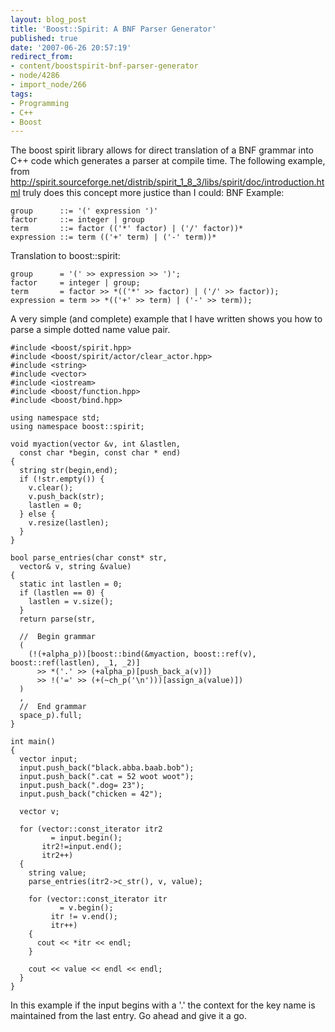 ```yaml
---
layout: blog_post
title: 'Boost::Spirit: A BNF Parser Generator'
published: true
date: '2007-06-26 20:57:19'
redirect_from:
- content/boostspirit-bnf-parser-generator
- node/4286
- import_node/266
tags:
- Programming
- C++
- Boost
---
```


The boost spirit library allows for direct translation of a BNF grammar into C++ code which generates a parser at compile time. The following example, from <http://spirit.sourceforge.net/distrib/spirit_1_8_3/libs/spirit/doc/introduction.html> truly does this concept more justice than I could: BNF Example:

    group      ::= '(' expression ')'
    factor     ::= integer | group
    term       ::= factor (('*' factor) | ('/' factor))*
    expression ::= term (('+' term) | ('-' term))*

Translation to boost::spirit:

    group      = '(' >> expression >> ')';
    factor     = integer | group;
    term       = factor >> *(('*' >> factor) | ('/' >> factor));
    expression = term >> *(('+' >> term) | ('-' >> term));

A very simple (and complete) example that I have written shows you how to parse a simple dotted name value pair.

    #include <boost/spirit.hpp>
    #include <boost/spirit/actor/clear_actor.hpp>
    #include <string>
    #include <vector>
    #include <iostream>
    #include <boost/function.hpp>
    #include <boost/bind.hpp>

    using namespace std;
    using namespace boost::spirit;

    void myaction(vector &v, int &lastlen, 
      const char *begin, const char * end)
    {
      string str(begin,end);
      if (!str.empty()) {
        v.clear();
        v.push_back(str);
        lastlen = 0;
      } else {
        v.resize(lastlen);
      }
    }

    bool parse_entries(char const* str, 
      vector& v, string &value)
    {
      static int lastlen = 0;
      if (lastlen == 0) {
        lastlen = v.size();
      }
      return parse(str,

      //  Begin grammar
      (
        (!(+alpha_p))[boost::bind(&myaction, boost::ref(v), boost::ref(lastlen), _1, _2)] 
          >> *('.' >> (+alpha_p)[push_back_a(v)]) 
          >> !('=' >> (+(~ch_p('\n')))[assign_a(value)])
      )
      ,
      //  End grammar
      space_p).full;
    }

    int main()
    {
      vector input;
      input.push_back("black.abba.baab.bob");
      input.push_back(".cat = 52 woot woot");
      input.push_back(".dog= 23");
      input.push_back("chicken = 42");

      vector v;

      for (vector::const_iterator itr2 
             = input.begin();
           itr2!=input.end();
           itr2++) 
      {
        string value;
        parse_entries(itr2->c_str(), v, value);

        for (vector::const_iterator itr 
               = v.begin();
             itr != v.end();
             itr++)
        {
          cout << *itr << endl;
        }

        cout << value << endl << endl;
      }
    }

In this example if the input begins with a '.' the context for the key name is maintained from the last entry. Go ahead and give it a go.
